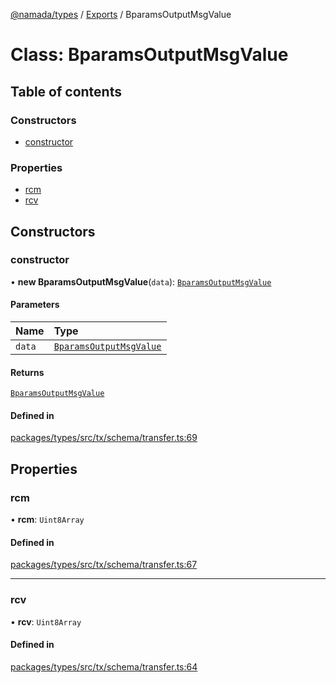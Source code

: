 [@namada/types](../README.md) / [Exports](../modules.md) / BparamsOutputMsgValue

# Class: BparamsOutputMsgValue

## Table of contents

### Constructors

- [constructor](BparamsOutputMsgValue.md#constructor)

### Properties

- [rcm](BparamsOutputMsgValue.md#rcm)
- [rcv](BparamsOutputMsgValue.md#rcv)

## Constructors

### constructor

• **new BparamsOutputMsgValue**(`data`): [`BparamsOutputMsgValue`](BparamsOutputMsgValue.md)

#### Parameters

| Name | Type |
| :------ | :------ |
| `data` | [`BparamsOutputMsgValue`](BparamsOutputMsgValue.md) |

#### Returns

[`BparamsOutputMsgValue`](BparamsOutputMsgValue.md)

#### Defined in

[packages/types/src/tx/schema/transfer.ts:69](https://github.com/anoma/namada-interface/blob/789e785c74e4f6d9560d65f2f0f63787beddc028/packages/types/src/tx/schema/transfer.ts#L69)

## Properties

### rcm

• **rcm**: `Uint8Array`

#### Defined in

[packages/types/src/tx/schema/transfer.ts:67](https://github.com/anoma/namada-interface/blob/789e785c74e4f6d9560d65f2f0f63787beddc028/packages/types/src/tx/schema/transfer.ts#L67)

___

### rcv

• **rcv**: `Uint8Array`

#### Defined in

[packages/types/src/tx/schema/transfer.ts:64](https://github.com/anoma/namada-interface/blob/789e785c74e4f6d9560d65f2f0f63787beddc028/packages/types/src/tx/schema/transfer.ts#L64)
